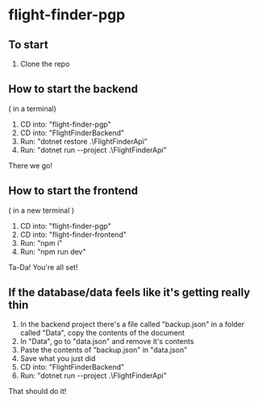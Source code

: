 # flight-finder-pgp

## To start

1. Clone the repo

## How to start the backend

( in a terminal)

1. CD into: "flight-finder-pgp"
2. CD into: "FlightFinderBackend"
3. Run: "dotnet restore .\FlightFinderApi\"
4. Run: "dotnet run --project .\FlightFinderApi\"

There we go!

## How to start the frontend

( in a new terminal )

1. CD into: "flight-finder-pgp"
2. CD into: "flight-finder-frontend"
3. Run: "npm i"
4. Run: "npm run dev"

Ta-Da! You're all set!

## If the database/data feels like it's getting really thin

1. In the backend project there's a file called "backup.json" in a folder called "Data", copy the contents of the document
2. In "Data", go to "data.json" and remove it's contents
3. Paste the contents of "backup.json" in "data.json"
4. Save what you just did
5. CD into: "FlightFinderBackend"
6. Run: "dotnet run --project .\FlightFinderApi\"

That should do it!
